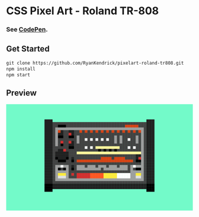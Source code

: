 # CSS Pixel Art - Roland TR-808

### See [CodePen](https://codepen.io/ryankendrick/pen/GRyojMr).

## Get Started

```
git clone https://github.com/RyanKendrick/pixelart-roland-tr808.git
npm install
npm start
```

## Preview

![Pixel Art Drum Machine.](https://github.com/RyanKendrick/pixelart-roland-tr808/blob/main/public/Roland-tr808.png?raw=true "Pixel Art Drum Machine.")
